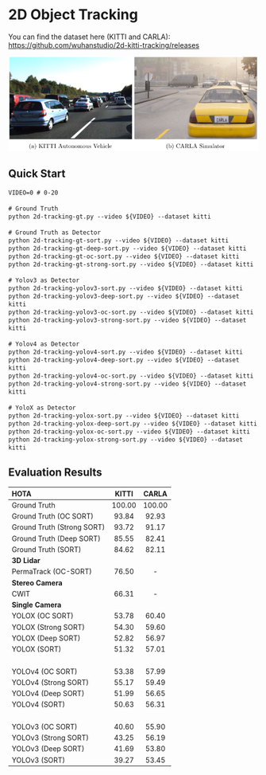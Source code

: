 # 2D Object Tracking

You can find the dataset here (KITTI and CARLA): https://github.com/wuhanstudio/2d-kitti-tracking/releases

![](demo.png)

## Quick Start

    VIDEO=0 # 0-20
      
    # Ground Truth
    python 2d-tracking-gt.py --video ${VIDEO} --dataset kitti
    
    # Ground Truth as Detector
    python 2d-tracking-gt-sort.py --video ${VIDEO} --dataset kitti
    python 2d-tracking-gt-deep-sort.py --video ${VIDEO} --dataset kitti
    python 2d-tracking-gt-oc-sort.py --video ${VIDEO} --dataset kitti
    python 2d-tracking-gt-strong-sort.py --video ${VIDEO} --dataset kitti
    
    # Yolov3 as Detector
    python 2d-tracking-yolov3-sort.py --video ${VIDEO} --dataset kitti
    python 2d-tracking-yolov3-deep-sort.py --video ${VIDEO} --dataset kitti
    python 2d-tracking-yolov3-oc-sort.py --video ${VIDEO} --dataset kitti
    python 2d-tracking-yolov3-strong-sort.py --video ${VIDEO} --dataset kitti
    
    # Yolov4 as Detector
    python 2d-tracking-yolov4-sort.py --video ${VIDEO} --dataset kitti
    python 2d-tracking-yolov4-deep-sort.py --video ${VIDEO} --dataset kitti
    python 2d-tracking-yolov4-oc-sort.py --video ${VIDEO} --dataset kitti
    python 2d-tracking-yolov4-strong-sort.py --video ${VIDEO} --dataset kitti
    
    # YoloX as Detector
    python 2d-tracking-yolox-sort.py --video ${VIDEO} --dataset kitti
    python 2d-tracking-yolox-deep-sort.py --video ${VIDEO} --dataset kitti
    python 2d-tracking-yolox-oc-sort.py --video ${VIDEO} --dataset kitti
    python 2d-tracking-yolox-strong-sort.py --video ${VIDEO} --dataset kitti

## Evaluation Results

| HOTA                       | KITTI  | CARLA  |
| :------------------------- | :----: | :----: |
| Ground Truth               | 100.00 | 100.00 |
| Ground Truth (OC SORT)     | 93.84  | 92.93  |
| Ground Truth (Strong SORT) | 93.72  | 91.17  |
| Ground Truth (Deep SORT)   | 85.55  | 82.41  |
| Ground Truth (SORT)        | 84.62  | 82.11  |
| **3D Lidar**               |        |        |
| PermaTrack (OC-SORT)       | 76.50  |   -    |
| **Stereo Camera**          |        |        |
| CWIT                       | 66.31  |   -    |
| **Single Camera**          |        |        |
| YOLOX (OC SORT)            | 53.78  | 60.40  |
| YOLOX (Strong SORT)        | 54.30  | 59.60  |
| YOLOX (Deep SORT)          | 52.82  | 56.97  |
| YOLOX (SORT)               | 51.32  | 57.01  |
| &nbsp;                     |        |        |
| YOLOv4 (OC SORT)           | 53.38  | 57.99  |
| YOLOv4 (Strong SORT)       | 55.17  | 59.49  |
| YOLOv4 (Deep SORT)         | 51.99  | 56.65  |
| YOLOv4 (SORT)              | 50.63  | 56.31  |
| &nbsp;                     |        |        |
| YOLOv3 (OC SORT)           | 40.60  | 55.90  |
| YOLOv3 (Strong SORT)       | 43.25  | 56.19  |
| YOLOv3 (Deep SORT)         | 41.69  | 53.80  |
| YOLOv3 (SORT)              | 39.27  | 53.45  |

